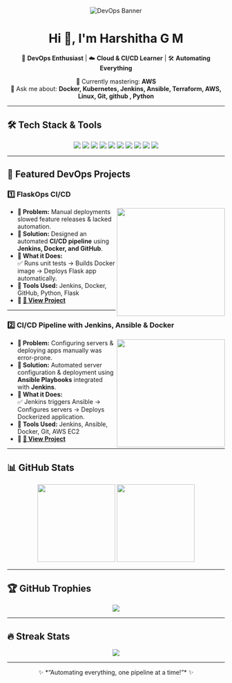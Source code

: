<!-- 🚀 DevOps Profile -->
<p align="center">
  <img src="assets/devops_banner.gif" alt="DevOps Banner" />
</p>

<h1 align="center">Hi 👋, I'm Harshitha G M</h1>

<p align="center">
  🚀 <b>DevOps Enthusiast</b> | ☁️ <b>Cloud & CI/CD Learner</b> | 🛠️ <b>Automating Everything</b>
</p>

<p align="center">
  🌱 Currently mastering: <b> AWS</b><br>
  💬 Ask me about: <b>Docker, Kubernetes, Jenkins, Ansible, Terraform, AWS, Linux, Git, github , Python </b><br>
</p>

---

## 🛠️ **Tech Stack & Tools**

<p align="center">
  <img src="https://img.shields.io/badge/Linux-FCC624?style=for-the-badge&logo=linux&logoColor=black"/>
  <img src="https://img.shields.io/badge/AWS-FF9900?style=for-the-badge&logo=amazonaws&logoColor=white"/>
  <img src="https://img.shields.io/badge/Docker-2496ED?style=for-the-badge&logo=docker&logoColor=white"/>
  <img src="https://img.shields.io/badge/Kubernetes-326CE5?style=for-the-badge&logo=kubernetes&logoColor=white"/>
  <img src="https://img.shields.io/badge/Terraform-7B42BC?style=for-the-badge&logo=terraform&logoColor=white"/>
  <img src="https://img.shields.io/badge/Jenkins-D24939?style=for-the-badge&logo=jenkins&logoColor=white"/>
  <img src="https://img.shields.io/badge/Ansible-EE0000?style=for-the-badge&logo=ansible&logoColor=white"/>
  <img src="https://img.shields.io/badge/Git-F05032?style=for-the-badge&logo=git&logoColor=white"/>
  <img src="https://img.shields.io/badge/GitHub-181717?style=for-the-badge&logo=github&logoColor=white"/>
  <img src="https://img.shields.io/badge/CI/CD-0A0A0A?style=for-the-badge&logo=circleci&logoColor=white"/>
</p>

---

## 🚀 **Featured DevOps Projects**

### **1️⃣ FlaskOps CI/CD**
<p>
  <img src="assets/devops_cycle.gif" align="right" width="250"/>
</p>

- **🔹 Problem:** Manual deployments slowed feature releases & lacked automation.  
- **🔹 Solution:** Designed an automated **CI/CD pipeline** using **Jenkins, Docker, and GitHub**.  
- **🔹 What it Does:**  
  ✅ Runs unit tests → Builds Docker image → Deploys Flask app automatically.  
- **🔹 Tools Used:** Jenkins, Docker, GitHub, Python, Flask  
- **🔹 [🔗 View Project](https://github.com/HARSHITHA-G-M/FlaskOps-cicd)**

---

### **2️⃣ CI/CD Pipeline with Jenkins, Ansible & Docker**
<p>
  <img src="assets/devops_terminal.gif" align="right" width="250"/>
</p>

- **🔹 Problem:** Configuring servers & deploying apps manually was error-prone.  
- **🔹 Solution:** Automated server configuration & deployment using **Ansible Playbooks** integrated with **Jenkins**.  
- **🔹 What it Does:**  
  ✅ Jenkins triggers Ansible → Configures servers → Deploys Dockerized application.  
- **🔹 Tools Used:** Jenkins, Ansible, Docker, Git, AWS EC2  
- **🔹 [🔗 View Project](https://github.com/HARSHITHA-G-M/Configure-CI-CD-Pipeline-Jenkins-Ansible-Docker-All-from-Scratch-)**

---

## 📊 **GitHub Stats**

<p align="center">
  <img src="https://github-readme-stats.vercel.app/api?username=HARSHITHA-G-M&show_icons=true&theme=radical" height="180"/>
  <img src="https://github-readme-stats.vercel.app/api/top-langs/?username=HARSHITHA-G-M&layout=compact&theme=radical" height="180"/>
</p>

---

## 🏆 **GitHub Trophies**

<p align="center">
  <img src="https://github-profile-trophy.vercel.app/?username=HARSHITHA-G-M&theme=onedark&column=7"/>
</p>

---

## 🔥 **Streak Stats**

<p align="center">
  <img src="https://streak-stats.demolab.com?user=HARSHITHA-G-M&theme=radical"/>
</p>

---

<p align="center">
  ✨ *“Automating everything, one pipeline at a time!”* ✨
</p>
